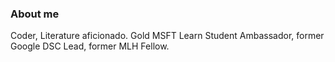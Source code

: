 ### About me
Coder, Literature aficionado. Gold MSFT Learn Student Ambassador, former Google DSC Lead, former MLH Fellow.
